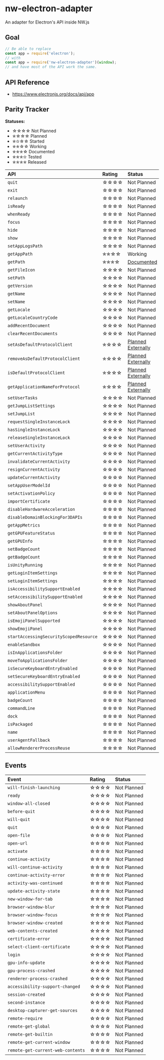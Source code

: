 # nw-electron-adapter

An adapter for Electron's API inside NW.js


## Goal

```js
// Be able to replace
const app = require('electron');
// with
const app = require('nw-electron-adapter')(window);
// and have most of the API work the same.
```

## API Reference

* https://www.electronjs.org/docs/api/app

## Parity Tracker

**Statuses:**

* ☆☆☆☆ Not Planned
* ✯☆☆☆ Planned
* ✯✫☆☆ Started
* ✯✯☆☆ Working
* ✯✯✯☆ Documented
* ✯✯✯✫ Tested
* ✯✯✯✯ Released


**API**                                | Rating | **Status**
:--                                    | :--    | :--
`quit`                                 | ☆☆☆☆ | Not Planned
`exit`                                 | ☆☆☆☆ | Not Planned
`relaunch`                             | ☆☆☆☆ | Not Planned
`isReady`                              | ☆☆☆☆ | Not Planned
`whenReady`                            | ☆☆☆☆ | Not Planned
`focus`                                | ☆☆☆☆ | Not Planned
`hide`                                 | ☆☆☆☆ | Not Planned
`show`                                 | ☆☆☆☆ | Not Planned
`setAppLogsPath`                       | ☆☆☆☆ | Not Planned
`getAppPath`                           | ✯✯☆☆ | Working
`getPath`                              | ✯✯✯☆ | [Documented](https://github.com/nwutils/nw-electron-adapter/blob/master/src/api/getPath.js)
`getFileIcon`                          | ☆☆☆☆ | Not Planned
`setPath`                              | ☆☆☆☆ | Not Planned
`getVersion`                           | ☆☆☆☆ | Not Planned
`getName`                              | ☆☆☆☆ | Not Planned
`setName`                              | ☆☆☆☆ | Not Planned
`getLocale`                            | ☆☆☆☆ | Not Planned
`getLocaleCountryCode`                 | ☆☆☆☆ | Not Planned
`addRecentDocument`                    | ☆☆☆☆ | Not Planned
`clearRecentDocuments`                 | ☆☆☆☆ | Not Planned
`setAsDefaultProtocolClient`           | ✯☆☆☆ | [Planned Externally](https://github.com/nwutils/node-default-application-protocol)
`removeAsDefaultProtocolClient`        | ✯☆☆☆ | [Planned Externally](https://github.com/nwutils/node-default-application-protocol)
`isDefaultProtocolClient`              | ✯☆☆☆ | [Planned Externally](https://github.com/nwutils/node-default-application-protocol)
`getApplicationNameForProtocol`        | ✯☆☆☆ | [Planned Externally](https://github.com/nwutils/node-default-application-protocol)
`setUserTasks`                         | ☆☆☆☆ | Not Planned
`getJumpListSettings`                  | ☆☆☆☆ | Not Planned
`setJumpList`                          | ☆☆☆☆ | Not Planned
`requestSingleInstanceLock`            | ☆☆☆☆ | Not Planned
`hasSingleInstanceLock`                | ☆☆☆☆ | Not Planned
`releaseSingleInstanceLock`            | ☆☆☆☆ | Not Planned
`setUserActivity`                      | ☆☆☆☆ | Not Planned
`getCurrentActivityType`               | ☆☆☆☆ | Not Planned
`invalidateCurrentActivity`            | ☆☆☆☆ | Not Planned
`resignCurrentActivity`                | ☆☆☆☆ | Not Planned
`updateCurrentActivity`                | ☆☆☆☆ | Not Planned
`setAppUserModelId`                    | ☆☆☆☆ | Not Planned
`setActivationPolicy`                  | ☆☆☆☆ | Not Planned
`importCertificate`                    | ☆☆☆☆ | Not Planned
`disableHardwareAcceleration`          | ☆☆☆☆ | Not Planned
`disableDomainBlockingFor3DAPIs`       | ☆☆☆☆ | Not Planned
`getAppMetrics`                        | ☆☆☆☆ | Not Planned
`getGPUFeatureStatus`                  | ☆☆☆☆ | Not Planned
`getGPUInfo`                           | ☆☆☆☆ | Not Planned
`setBadgeCount`                        | ☆☆☆☆ | Not Planned
`getBadgeCount`                        | ☆☆☆☆ | Not Planned
`isUnityRunning`                       | ☆☆☆☆ | Not Planned
`getLoginItemSettings`                 | ☆☆☆☆ | Not Planned
`setLoginItemSettings`                 | ☆☆☆☆ | Not Planned
`isAccessibilitySupportEnabled`        | ☆☆☆☆ | Not Planned
`setAccessibilitySupportEnabled`       | ☆☆☆☆ | Not Planned
`showAboutPanel`                       | ☆☆☆☆ | Not Planned
`setAboutPanelOptions`                 | ☆☆☆☆ | Not Planned
`isEmojiPanelSupported`                | ☆☆☆☆ | Not Planned
`showEmojiPanel`                       | ☆☆☆☆ | Not Planned
`startAccessingSecurityScopedResource` | ☆☆☆☆ | Not Planned
`enableSandbox`                        | ☆☆☆☆ | Not Planned
`isInApplicationsFolder`               | ☆☆☆☆ | Not Planned
`moveToApplicationsFolder`             | ☆☆☆☆ | Not Planned
`isSecureKeyboardEntryEnabled`         | ☆☆☆☆ | Not Planned
`setSecureKeyboardEntryEnabled`        | ☆☆☆☆ | Not Planned
`accessibilitySupportEnabled`          | ☆☆☆☆ | Not Planned
`applicationMenu`                      | ☆☆☆☆ | Not Planned
`badgeCount`                           | ☆☆☆☆ | Not Planned
`commandLine`                          | ☆☆☆☆ | Not Planned
`dock`                                 | ☆☆☆☆ | Not Planned
`isPackaged`                           | ☆☆☆☆ | Not Planned
`name`                                 | ☆☆☆☆ | Not Planned
`userAgentFallback`                    | ☆☆☆☆ | Not Planned
`allowRendererProcessReuse`            | ☆☆☆☆ | Not Planned





## Events

Event                                  | Rating | Status
:--                                    | :--    | :--
`will-finish-launching`                | ☆☆☆☆ | Not Planned
`ready`                                | ☆☆☆☆ | Not Planned
`window-all-closed`                    | ☆☆☆☆ | Not Planned
`before-quit`                          | ☆☆☆☆ | Not Planned
`will-quit`                            | ☆☆☆☆ | Not Planned
`quit`                                 | ☆☆☆☆ | Not Planned
`open-file`                            | ☆☆☆☆ | Not Planned
`open-url`                             | ☆☆☆☆ | Not Planned
`activate`                             | ☆☆☆☆ | Not Planned
`continue-activity`                    | ☆☆☆☆ | Not Planned
`will-continue-activity`               | ☆☆☆☆ | Not Planned
`continue-activity-error`              | ☆☆☆☆ | Not Planned
`activity-was-continued`               | ☆☆☆☆ | Not Planned
`update-activity-state`                | ☆☆☆☆ | Not Planned
`new-window-for-tab`                   | ☆☆☆☆ | Not Planned
`browser-window-blur`                  | ☆☆☆☆ | Not Planned
`browser-window-focus`                 | ☆☆☆☆ | Not Planned
`browser-window-created`               | ☆☆☆☆ | Not Planned
`web-contents-created`                 | ☆☆☆☆ | Not Planned
`certificate-error`                    | ☆☆☆☆ | Not Planned
`select-client-certificate`            | ☆☆☆☆ | Not Planned
`login`                                | ☆☆☆☆ | Not Planned
`gpu-info-update`                      | ☆☆☆☆ | Not Planned
`gpu-process-crashed`                  | ☆☆☆☆ | Not Planned
`renderer-process-crashed`             | ☆☆☆☆ | Not Planned
`accessibility-support-changed`        | ☆☆☆☆ | Not Planned
`session-created`                      | ☆☆☆☆ | Not Planned
`second-instance`                      | ☆☆☆☆ | Not Planned
`desktop-capturer-get-sources`         | ☆☆☆☆ | Not Planned
`remote-require`                       | ☆☆☆☆ | Not Planned
`remote-get-global`                    | ☆☆☆☆ | Not Planned
`remote-get-builtin`                   | ☆☆☆☆ | Not Planned
`remote-get-current-window`            | ☆☆☆☆ | Not Planned
`remote-get-current-web-contents`      | ☆☆☆☆ | Not Planned
